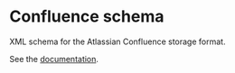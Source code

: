 # Confluence schema

XML schema for the Atlassian Confluence storage format.

See the [documentation](https://grahamhannington.github.io/confluence-schema).